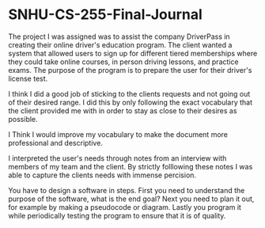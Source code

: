 # SNHU-CS-255-Final-Journal

The project I was assigned was to assist the company DriverPass in creating their online driver's education program. The client wanted a system that allowed users to sign up for different tiered memberships where they could take online courses, in person driving lessons, and practice exams. The purpose of the program is to prepare the user for their driver's  license test.

I think I did a good job of sticking to the clients requests and not going out of their desired range. I did this by only following the exact vocabulary that the client provided me with in order to stay as close to their desires as possible.

I Think I would improve my vocabulary to make the document more professional and descriptive.

I interpreted the user's needs through notes from an interview with members of my team and the client. By strictly folllowing these notes I was able to capture the clients needs with immense percision.

You have to design a software in steps. First you need to understand the purpose of the software, what is the end goal? Next you need to plan it out, for example by making a pseudocode or diagram. Lastly you program it while periodically testing the program to ensure that it is of quality.
